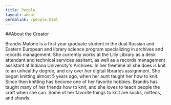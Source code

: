 ```yaml
---
title: People
layout: about
permalink: /people.html
---
```


##About the Creator

Brandis Malone is a first year graduate student in the dual Russian and Eastern European and library science program specializing in archives and records management. She currently works at the Lilly Library as a desk attendant and technical services assitant, as well as a records management assistant at Indiana University's Archives. In her freetime all she does is knit to an unhealthy degree, and cry over her digital libraries assignment.
She began knitting almost 5 years ago, when her aunt taught her how to knit. Since then knitting has become one of her favorite hobbies. Brandis has taught many of her friends how to knit, and she loves to teach people the craft when she can. Some of her favorite things to knit are socks, mittens, and shawls. 

